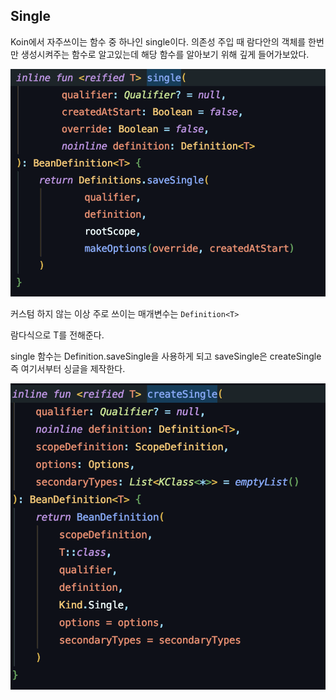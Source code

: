 ## Single

Koin에서 자주쓰이는 함수 중 하나인 single이다. 의존성 주입 때 람다안의 객체를 한번만 생성시켜주는 함수로 알고있는데 해당 함수를 알아보기 위해 깊게 들어가보았다.

![single-function](../img/single-function.png)

커스텀 하지 않는 이상 주로 쓰이는 매개변수는 `Definition<T>`

람다식으로 T를 전해준다.

single 함수는 Definition.saveSingle을 사용하게 되고 saveSingle은 createSingle 즉 여기서부터 싱글을 제작한다.

![create-single-function](../img/create-single-function.png)
